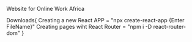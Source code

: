 
Website for Online Work Africa


Downloads{
Creating a new React APP = "npx create-react-app {Enter FileName}"
Creating pages wiht React Router = "npm i -D react-router-dom"
}